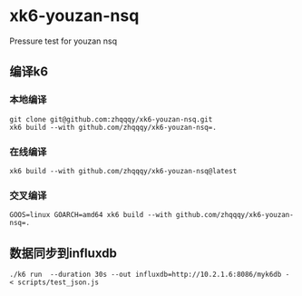 # xk6-youzan-nsq
Pressure test for youzan nsq

## 编译k6
### 本地编译
```
git clone git@github.com:zhqqqy/xk6-youzan-nsq.git
xk6 build --with github.com/zhqqqy/xk6-youzan-nsq=.
```

### 在线编译
```
xk6 build --with github.com/zhqqqy/xk6-youzan-nsq@latest
```
### 交叉编译
```
GOOS=linux GOARCH=amd64 xk6 build --with github.com/zhqqqy/xk6-youzan-nsq=.
```

## 数据同步到influxdb
```
./k6 run  --duration 30s --out influxdb=http://10.2.1.6:8086/myk6db - < scripts/test_json.js
```